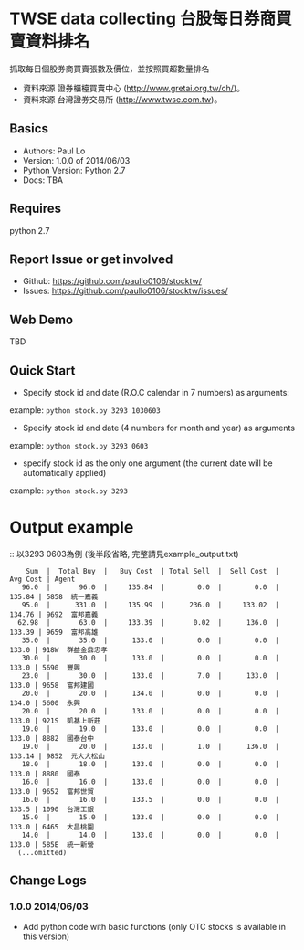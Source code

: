
TWSE data collecting 台股每日券商買賣資料排名  
===============================

抓取每日個股券商買賣張數及價位，並按照買超數量排名
* 資料來源 證券櫃檯買賣中心 (http://www.gretai.org.tw/ch/)。
* 資料來源 台灣證券交易所 (http://www.twse.com.tw)。



Basics
-----------------------------

* Authors: Paul Lo
* Version: 1.0.0 of 2014/06/03
* Python Version: Python 2.7 
* Docs: TBA


Requires
-----------------------------

python 2.7


Report Issue or get involved
-----------------------------

- Github: https://github.com/paullo0106/stocktw/
- Issues: https://github.com/paullo0106/stocktw/issues/


Web Demo
-----------------------------

TBD


Quick Start
-----------------------------

* Specify stock id and date (R.O.C calendar in 7 numbers) as arguments:

example:
        ```python stock.py 3293 1030603```        

* Specify stock id and date (4 numbers for month and year) as arguments

example:
        ```python stock.py 3293 0603```


* specify stock id as the only one argument (the current date will be automatically applied)

example:
        ```python stock.py 3293```
    


# Output example

:: 以3293 0603為例  (後半段省略, 完整請見example_output.txt)

        Sum  |  Total Buy  |   Buy Cost  | Total Sell  |  Sell Cost  |   Avg Cost | Agent          
       96.0  |       96.0  |     135.84  |        0.0  |        0.0  |     135.84 | 5858  統一嘉義 
       95.0  |      331.0  |     135.99  |      236.0  |     133.02  |     134.76 | 9692  富邦嘉義 
      62.98  |       63.0  |     133.39  |       0.02  |      136.0  |     133.39 | 9659  富邦高雄 
       35.0  |       35.0  |      133.0  |        0.0  |        0.0  |      133.0 | 918W  群益金鼎忠孝 
       30.0  |       30.0  |      133.0  |        0.0  |        0.0  |      133.0 | 5690  豐興     
       23.0  |       30.0  |      133.0  |        7.0  |      133.0  |      133.0 | 9658  富邦建國 
       20.0  |       20.0  |      134.0  |        0.0  |        0.0  |      134.0 | 5600  永興   
       20.0  |       20.0  |      133.0  |        0.0  |        0.0  |      133.0 | 921S  凱基上新莊 
       19.0  |       19.0  |      133.0  |        0.0  |        0.0  |      133.0 | 8882  國泰台中 
       19.0  |       20.0  |      133.0  |        1.0  |      136.0  |     133.14 | 9852  元大大松山
       18.0  |       18.0  |      133.0  |        0.0  |        0.0  |      133.0 | 8880  國泰 
       16.0  |       16.0  |      133.0  |        0.0  |        0.0  |      133.0 | 9652  富邦世貿 
       16.0  |       16.0  |      133.5  |        0.0  |        0.0  |      133.5 | 1090  台灣工銀   
       15.0  |       15.0  |      133.0  |        0.0  |        0.0  |      133.0 | 6465  大昌桃園 
       14.0  |       14.0  |      133.0  |        0.0  |        0.0  |      133.0 | 585E  統一新營 
      (...omitted)



Change Logs
-----------------------------

### 1.0.0 2014/06/03

- Add python code with basic functions (only OTC stocks is available in this version)
